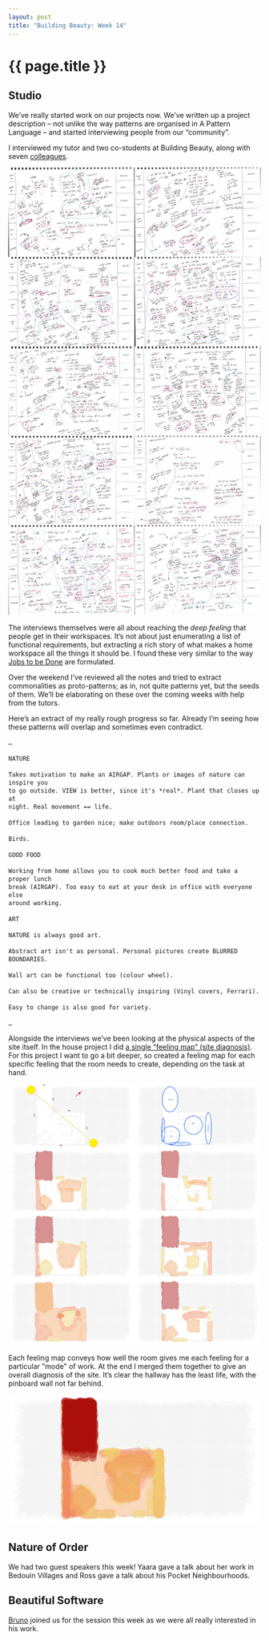 ```yaml
---
layout: post
title: "Building Beauty: Week 14"
---
```


# {{ page.title }}

## Studio

We’ve really started work on our projects now. We’ve written up a project description – not unlike the way patterns are organised in A Pattern Language – and started interviewing people from our “community”.

I interviewed my tutor and two co-students at Building Beauty, along with seven [colleagues](https://www.mysociety.org/about/team/).

![Interview Notes Montage](/images/posts/building-beauty/2021-02-02-interview-notes-montage.jpg)

The interviews themselves were all about reaching the _deep feeling_ that people get in their workspaces. It’s not about just enumerating a list of functional requirements, but extracting a rich story of what makes a home workspace all the things it should be. I found these very similar to the way [Jobs to be Done](/2020/08/23/book-notes-competing-against-luck/) are formulated.

Over the weekend I’ve reviewed all the notes and tried to extract commonalities as proto-patterns; as in, not quite patterns yet, but the seeds of them. We’ll be elaborating on these over the coming weeks with help from the tutors.

Here’s an extract of my really rough progress so far. Already I’m seeing how these patterns will overlap and sometimes even contradict.

```
…

NATURE

Takes motivation to make an AIRGAP. Plants or images of nature can inspire you
to go outside. VIEW is better, since it's *real*. Plant that closes up at
night. Real movement == life.

Office leading to garden nice; make outdoors room/place connection.

Birds.

GOOD FOOD

Working from home allows you to cook much better food and take a proper lunch
break (AIRGAP). Too easy to eat at your desk in office with everyone else
around working.

ART

NATURE is always good art.

Abstract art isn't as personal. Personal pictures create BLURRED BOUNDARIES.

Wall art can be functional too (colour wheel).

Can also be creative or technically inspiring (Vinyl covers, Ferrari).

Easy to change is also good for variety.

…
```

Alongside the interviews we’ve been looking at the physical aspects of the site itself. In the house project I did [a single “feeling map” (site diagnosis)](/2020/12/08/building-beauty-week-9/). For this project I want to go a bit deeper, so created a feeling map for each specific feeling that the room needs to create, depending on the task at hand.

![Montage of feeling maps](/images/posts/building-beauty/2021-02-02-feeling-map-montage.jpg)

Each feeling map conveys how well the room gives me each feeling for a particular "mode" of work. At the end I merged them together to give an overall diagnosis of the site. It’s clear the hallway has the least life, with the pinboard wall not far behind.

![Blended feeling maps](/images/posts/building-beauty/2021-02-02-feeling-map-blended.jpg)

## Nature of Order

We had two guest speakers this week! Yaara gave a talk about her work in Bedouin Villages and Ross gave a talk about his Pocket Neighbourhoods.

## Beautiful Software

[Bruno](/2021/01/24/building-beauty-week-12-13/#nature-of-order)  joined us for the session this week as we were all really interested in his work.












